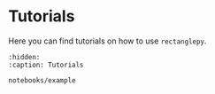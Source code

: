 # Tutorials

Here you can find tutorials on how to use `rectanglepy`.

```{toctree}
:hidden:
:caption: Tutorials

notebooks/example
```
